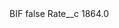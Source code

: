 <?xml version="1.0" encoding="UTF-8"?>
<CustomMetadata xmlns="http://soap.sforce.com/2006/04/metadata" xmlns:xsi="http://www.w3.org/2001/XMLSchema-instance" xmlns:xsd="http://www.w3.org/2001/XMLSchema">
    <label>BIF</label>
    <protected>false</protected>
    <values>
        <field>Rate__c</field>
        <value xsi:type="xsd:double">1864.0</value>
    </values>
</CustomMetadata>
